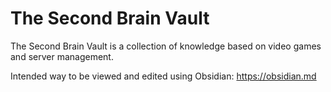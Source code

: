 # The Second Brain Vault

The Second Brain Vault is a collection of knowledge based on video games and server management.

Intended way to be viewed and edited using Obsidian: https://obsidian.md